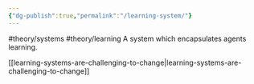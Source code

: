 ```yaml
---
{"dg-publish":true,"permalink":"/learning-system/"}
---
```


#theory/systems 
#theory/learning 
A system which encapsulates agents learning. 

[[learning-systems-are-challenging-to-change\|learning-systems-are-challenging-to-change]]
